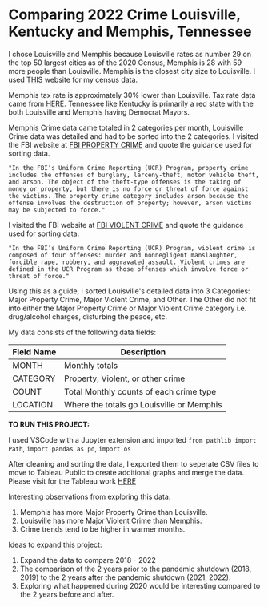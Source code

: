 # **Comparing 2022 Crime Louisville, Kentucky and Memphis, Tennessee**

I chose Louisville and Memphis because Louisville rates as number 29 on the top 50 largest cities as of the 2020 Census, Memphis is 28 with 59 more people than Louisville.  Memphis is the closest city size to Louisville. I used [THIS](https://www.infoplease.com/us/cities/top-50-cities-us-population-and-rank) website for my census data.

Memphis tax rate is approximately 30% lower than Louisville.  Tax rate data came from [HERE](https://smartasset.com/mortgage/cost-of-living-calculator#oXS5xYWqX6). Tennessee like Kentucky is primarily a red state with the both Louisville and Memphis having Democrat Mayors.  

Memphis Crime data came totaled in 2 categories per month, Louisville Crime data was detailed and had to be sorted into the 2 categories.  I visited the FBI website at [FBI PROPERTY CRIME](https://ucr.fbi.gov/crime-in-the-u.s/2018/crime-in-the-u.s.-2018/topic-pages/property-crime) and quote the guidance used for sorting data.


    "In the FBI’s Uniform Crime Reporting (UCR) Program, property crime includes the offenses of burglary, larceny-theft, motor vehicle theft, and arson. The object of the theft-type offenses is the taking of money or property, but there is no force or threat of force against the victims. The property crime category includes arson because the offense involves the destruction of property; however, arson victims may be subjected to force."

 I visited the FBI website at [FBI VIOLENT CRIME](https://ucr.fbi.gov/crime-in-the-u.s/2010/crime-in-the-u.s.-2010/violent-crime#:~:text=Definition,%2C%20robbery%2C%20and%20aggravated%20assault.) and quote the guidance used for sorting data.


    "In the FBI’s Uniform Crime Reporting (UCR) Program, violent crime is composed of four offenses: murder and nonnegligent manslaughter, forcible rape, robbery, and aggravated assault. Violent crimes are defined in the UCR Program as those offenses which involve force or threat of force."

Using this as a guide, I sorted Louisville's detailed data into 3 Categories: Major Property Crime, Major Violent Crime, and Other.  The Other did not fit into either the Major Property Crime or Major Violent Crime category i.e. drug/alcohol charges, disturbing the peace, etc.

My data consists of the following data fields:

|Field Name | Description                               |
|-----------|-------------------------------------------|
|  MONTH    | Monthly totals                            |
| CATEGORY  | Property, Violent, or other crime         |
|  COUNT    | Total Monthly counts of each crime type   |
| LOCATION  | Where the totals go Louisville or Memphis |


**TO RUN THIS PROJECT:**

I used VSCode with a Jupyter extension and imported
        ```from pathlib import Path```, 
        ```import pandas as pd```, 
        ```import os```

After cleaning and sorting the data, I exported them to seperate CSV files to move to Tableau Public to create additional graphs and merge the data.
Please visit for the Tableau work [HERE](https://public.tableau.com/views/LouisvilleMemphis2022CrimeData/Memphis?:language=en-US&:display_count=n&:origin=viz_share_link)

Interesting observations from exploring this data:

1. Memphis has more Major Property Crime than Louisville.
2. Louisville has more Major Violent Crime than Memphis.
3. Crime trends tend to be higher in warmer months.

Ideas to expand this project:
1. Expand the data to compare 2018 - 2022
2. The comparison of the 2 years prior to the pandemic shutdown (2018, 2019) to the 2 years after the pandemic shutdown (2021, 2022).
3. Exploring what happened during 2020 would be interesting compared to the 2 years before and after.
